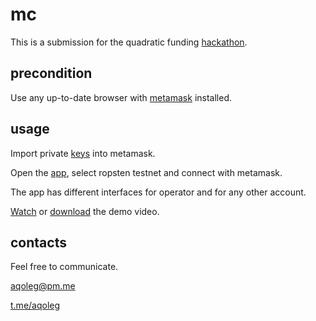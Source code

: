 # mc

This is a submission for the quadratic funding [hackathon](https://gitcoin.co/issue/MPlus4Climate/MPlusToolKit/1/100023834).

## precondition

Use any up-to-date browser with [metamask](https://metamask.io) installed.

## usage

Import private [keys](https://github.com/aqoleg/mc/blob/main/keys) into metamask.

Open the [app](https://aqoleg.github.io/mc/), select ropsten testnet and connect with metamask.

The app has different interfaces for operator and for any other account.

[Watch](https://aqoleg.github.io/mc/docs/index.html) or [download](https://github.com/aqoleg/mc/raw/main/docs/video.mp4) the demo video.

## contacts

Feel free to communicate.

aqoleg@pm.me

[t.me/aqoleg](https://t.me/aqoleg)